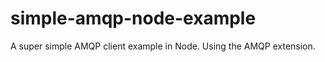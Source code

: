 simple-amqp-node-example
========================

A super simple AMQP client example in Node. Using the AMQP extension. 
